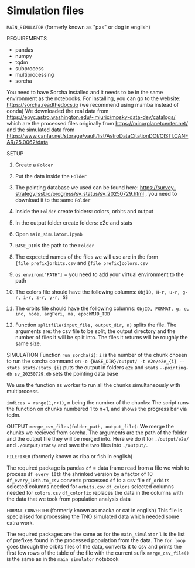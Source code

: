 # Simulation files

`MAIN_SIMULATOR`   (formerly known as "pas" or dog in english)

REQUIREMENTS
- pandas
- numpy
- tqdm
- subprocess
- multiprocessing
- sorcha


You need to have Sorcha installed and it needs to be in the same environment as the notebooks. For installing, you can go to the website: https://sorcha.readthedocs.io (we recommend using mamba instead of conda)
We downloaded the real data from https://epyc.astro.washington.edu/~mjuric/mpsky-data-dev/catalogs/ which are the processed files originally from https://minorplanetcenter.net/ and the simulated data from https://www.canfar.net/storage/vault/list/AstroDataCitationDOI/CISTI.CANFAR/25.0062/data 
 
SETUP
1. Create a `Folder`
2. Put the data inside the `Folder`
3. The pointing database we used can be found here: https://survey-strategy.lsst.io/progress/sv_status/sv_20250729.html , you need to download it to the same `Folder`
4. Inside the `Folder` create folders: colors, orbits and output
5. In the output folder create folders: e2e and stats
6. Open `main_simulator.ipynb`
7. `BASE_DIR`is the  path to the `Folder`
8. The expected names of the files we will use are in the form `{file_prefix}orbits.csv` and `{file_prefix}colors.csv`
9. `os.environ["PATH"]` = you need to add your virtual environment to the path


10. The colors file should have the following columns: `ObjID, H-r, u-r, g-r, i-r, z-r, y-r, GS`
11. The orbits file should have the following columns: `ObjID, FORMAT, g, e, inc, node, argPeri, ma, epochMJD_TDB`
12. Function `splitfile(input_file, output_dir, n)` splits the file. The arguments are: the csv file to be split, the output directory and the number of files it will be split into. The files it returns will be roughly the same size.

SIMULATION
Function `run_sorcha(i)`:
`i` is the number of the chunk chosen to run the sorcha command on
`-o {BASE_DIR}/output/ -t e2e/e2e_{i} --stats stats/stats_{i}` puts the output in folders `e2e` and `stats`
`--pointing-db sv_20250729.db` sets the pointing data base

We use the function as worker to run all the chunks simultaneously with multiprocess.

`indices = range(1,n+1)`, n being the number of the chunks:
The script runs the function on chunks numbered 1 to n+1, and shows the progress bar via tqdm.

OUTPUT
`merge_csv_files(folder_path, output_file)`:
We merge the chunks we recieved from sorcha. The arguments are the path of the folder and the output file they will be merged into.
Here we do it for `./output/e2e/` and `./output/stats/` and save the two files into `./output/`.





`FILEFIXER`    (formerly known as riba or fish in english)

The required package is pandas
`df` = data frame read from a file we wish to process
`df_every_10th` the shrinked version by a factor of 10
`df_every_10th.to_csv` converts processed `df` to a csv file
`df_orbits` selected columns needed for `orbits.csv`
`df_colors` selected columns needed for `colors.csv`
`df_colorfix` replaces the data in the columns with the data that we took from population analysis data





`FORMAT_CONVERTER`    (formerly known as macka or cat in english)
This file is specialised for processing the TNO simulated data which needed some extra work.

The required packages are the same as for the `main_simulator`
`l` is the list of prefixes found in the processed population from the data.
The `for loop` goes through the orbits files of the data, converts it to csv and prints the first few rows of the table of the file with the current sufix
`merge_csv_file()` is the same as in the `main_simulator` notebook
